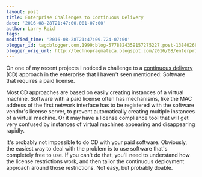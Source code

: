 ```yaml
---
layout: post
title: Enterprise Challenges to Continuous Delivery
date: '2016-08-28T21:47:00.001-07:00'
author: Larry Reid
tags:
modified_time: '2016-08-28T21:47:09.724-07:00'
blogger_id: tag:blogger.com,1999:blog-5778824359157275227.post-1384026818506883962
blogger_orig_url: http://technopragmatica.blogspot.com/2016/08/enterprise-challenges-to-continuous.html
---
```


On one of my recent projects I noticed a challenge to a [continuous delivery](https://en.wikipedia.org/wiki/Continuous_delivery) (CD) approach in the enterprise that I haven't seen mentioned: Software that requires a paid license.

Most CD approaches are based on easily creating instances of a virtual machine. Software with a paid license often has mechanisms, like the MAC address of the first network interface has to be registered with the software vendor's license server, to prevent automatically creating multiple instances of a virtual machine. Or it may have a license compliance tool that will get very confused by instances of virtual machines appearing and disappearing rapidly.

It's probably not impossible to do CD with your paid software. Obviously, the easiest way to deal with the problem is to use software that's completely free to use. If you can't do that, you'll need to understand how the license restrictions work, and then tailor the continuous deployment approach around those restrictions. Not easy, but probably doable.
